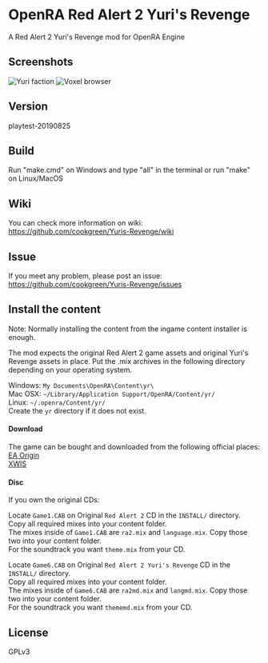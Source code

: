 # OpenRA Red Alert 2 Yuri's Revenge
A Red Alert 2 Yuri's Revenge mod for OpenRA Engine

## Screenshots

![Yuri faction](https://media.moddb.com/images/members/4/3399/3398047/openra-yr.1.PNG)
![Voxel browser](https://media.moddb.com/images/members/4/3399/3398047/voxelbrowser.PNG)

## Version
playtest-20190825

## Build
Run "make.cmd" on Windows and type "all" in the terminal or run "make" on Linux/MacOS  

## Wiki  
You can check more information on wiki:  
https://github.com/cookgreen/Yuris-Revenge/wiki  

## Issue  
If you meet any problem, please post an issue:  
https://github.com/cookgreen/Yuris-Revenge/issues  

## Install the content
Note: Normally installing the content from the ingame content installer is enough.

The mod expects the original Red Alert 2 game assets and original Yuri's Revenge assets in place. Put the .mix archives in the following directory depending on your operating system.

Windows: `My Documents\OpenRA\Content\yr\`  
Mac OSX: `~/Library/Application Support/OpenRA/Content/yr/`  
Linux: `~/.openra/Content/yr/`  
Create the `yr` directory if it does not exist.  

#### Download  
The game can be bought and downloaded from the following official places:  
[EA Origin](https://www.origin.com/hkg/en-us/store/command-and-conquer/command-and-conquer-the-ultimate-collection)  
[XWIS](http://xwis.net/forums/index.php/topic/163831-how-to-play/)  

#### Disc  
If you own the original CDs:  

Locate `Game1.CAB` on Original `Red Alert 2` CD in the `INSTALL/` directory.  
Copy all required mixes into your content folder.  
The mixes inside of `Game1.CAB` are `ra2.mix` and `language.mix`. Copy those two into your content folder.  
For the soundtrack you want `theme.mix` from your CD.  

Locate `Game6.CAB` on Original `Red Alert 2 Yuri's Revenge` CD in the `INSTALL/` directory.  
Copy all required mixes into your content folder.  
The mixes inside of `Game6.CAB` are `ra2md.mix` and `langmd.mix`. Copy those two into your content folder.  
For the soundtrack you want `thememd.mix` from your CD.  

## License
GPLv3
